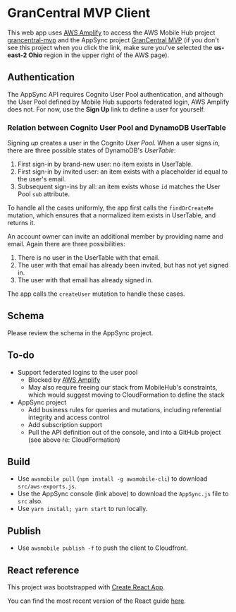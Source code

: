 # GranCentral MVP Client

This web app uses [AWS Amplify](https://github.com/aws/aws-amplify) to access
the AWS Mobile Hub project [grancentral-mvp](https://console.aws.amazon.com/mobilehub/home?region=us-east-2#/4eb8b899-bc2c-44b5-b8b7-f925fd26e269/build) and
the AppSync project [GranCentral MVP](https://us-east-2.console.aws.amazon.com/appsync/home?region=us-east-2#/z6ilk6cmyrbinh4sbax7acdqjq/v1/home)
(if you don't see this project when you click the link,
make sure you've selected the **us-east-2 Ohio** region in the upper right of the AWS page).

## Authentication

The AppSync API requires Cognito User Pool authentication,
and although the User Pool defined by Mobile Hub supports federated login,
AWS Amplify does not.
For now, use the **Sign Up** link to define a user for yourself.

### Relation between Cognito User Pool and DynamoDB UserTable

Signing *up* creates a user in the Cognito *User Pool*.
When a user signs *in*,
there are three possible states of DynamoDB's *UserTable*:
1. First sign-in by brand-new user: no item exists in UserTable.
1. First sign-in by invited user:
   an item exists with a placeholder id equal to the user's email.
1. Subsequent sign-ins by all:
   an item exists whose `id` matches the User Pool `sub` attribute.

To handle all the cases uniformly,
the app first calls the `findOrCreateMe` mutation,
which ensures that a normalized item exists in UserTable,
and returns it.

An account owner can invite an additional member by providing name and email.
Again there are three possibilities:
1. There is no user in the UserTable with that email.
1. The user with that email has already been invited,
but has not yet signed in.
1. The user with that email has already signed in.

The app calls the `createUser` mutation to handle these cases.

## Schema

Please review the schema in the AppSync project.

## To-do
- Support federated logins to the user pool
  - Blocked by
    [AWS Amplify](https://github.com/aws/aws-amplify/issues/45)
  - May also require freeing our stack from MobileHub's constraints,
    which would suggest moving to CloudFormation to define the stack
- AppSync project
  - Add business rules for queries and mutations,
    including referential integrity and access control
  - Add subscription support
  - Pull the API definition out of the console, and into a GitHub project
    (see above re: CloudFormation)

## Build

- Use `awsmobile pull` (`npm install -g awsmobile-cli`) to download `src/aws-exports.js`.
- Use the AppSync console (link above) to download the `AppSync.js` file to `src` also.
- Use `yarn install; yarn start` to run locally.

## Publish

- Use `awsmobile publish -f` to push the client to Cloudfront.

## React reference

This project was bootstrapped with [Create React App](https://github.com/facebookincubator/create-react-app).

You can find the most recent version of the React guide [here](https://github.com/facebookincubator/create-react-app/blob/master/packages/react-scripts/template/README.md).
